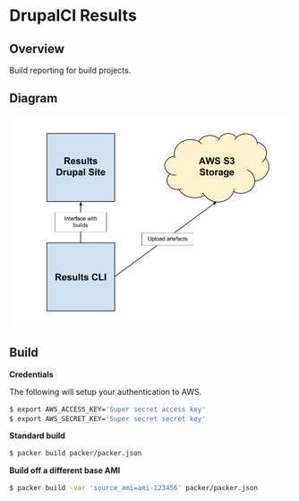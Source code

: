 DrupalCI Results
================

## Overview

Build reporting for build projects.


## Diagram

![Diagram](docs/diagram.png "Diagram")

## Build

**Credentials**

The following will setup your authentication to AWS.

```bash
$ export AWS_ACCESS_KEY='Super secret access key'
$ export AWS_SECRET_KEY='Super secret secret key'
```

**Standard build**

```bash
$ packer build packer/packer.json
```

**Build off a different base AMI**

```bash
$ packer build -var 'source_ami=ami-123456' packer/packer.json
```
